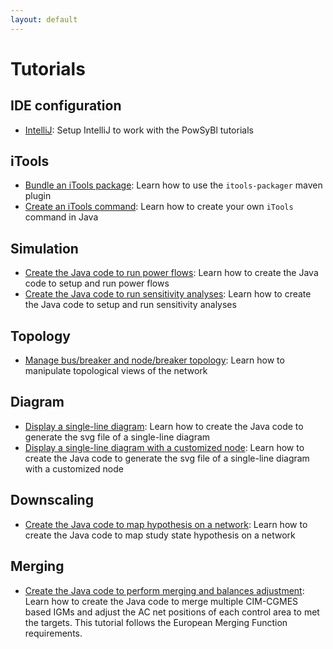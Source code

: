 ```yaml
---
layout: default
---
```


# Tutorials

## IDE configuration
- [IntelliJ](intellij.md): Setup IntelliJ to work with the PowSyBl tutorials

## iTools
- [Bundle an iTools package](itools-packager.md): Learn how to use the `itools-packager` maven plugin
- [Create an iTools command](itools-command.md): Learn how to create your own `iTools` command in Java

## Simulation
- [Create the Java code to run power flows](loadflow.md): Learn how to create the Java code to setup and run power flows
- [Create the Java code to run sensitivity analyses](sensitivity-analysis.md): Learn how to create the Java code to setup and run sensitivity analyses

## Topology
- [Manage bus/breaker and node/breaker topology](topology.md): Learn how to manipulate topological views of the network

## Diagram
- [Display a single-line diagram](diagram/svg-writing.md): Learn how to create the Java code to generate the svg file of a single-line diagram
- [Display a single-line diagram with a customized node](diagram/sld-custom-node.md): Learn how to create the Java code to generate the svg file of a single-line diagram with a customized node

## Downscaling
- [Create the Java code to map hypothesis on a network](downscaling.md): Learn how to create the Java code to map study state hypothesis on a network

## Merging
- [Create the Java code to perform merging and balances adjustment](emf.md): Learn how to create the Java code to merge multiple CIM-CGMES based IGMs and adjust the AC net positions of each control area to met the targets. This tutorial follows the European Merging Function requirements.